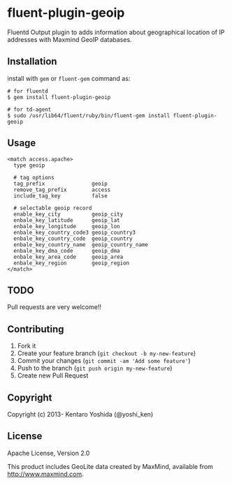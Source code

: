 # fluent-plugin-geoip

Fluentd Output plugin to adds information about geographical location of IP addresses with Maxmind GeoIP databases.

## Installation

install with `gem` or `fluent-gem` command as:

```
# for fluentd
$ gem install fluent-plugin-geoip

# for td-agent
$ sudo /usr/lib64/fluent/ruby/bin/fluent-gem install fluent-plugin-geoip
```

## Usage

```
<match access.apache>
  type geoip

  # tag options
  tag_prefix               geoip
  remove_tag_prefix        access
  include_tag_key          false

  # selectable geoip record
  enable_key_city          geoip_city
  enbale_key_latitude      geoip_lat
  enbale_key_longitude     geoip_lon
  enbale_key_country_code3 geoip_country3
  enbale_key_country_code  geoip_country
  enbale_key_country_name  geoip_country_name
  enbale_key_dma_code      geoip_dma
  enbale_key_area_code     geoip_area
  enbale_key_region        geoip_region
</match>
```

## TODO

Pull requests are very welcome!!

## Contributing

1. Fork it
2. Create your feature branch (`git checkout -b my-new-feature`)
3. Commit your changes (`git commit -am 'Add some feature'`)
4. Push to the branch (`git push origin my-new-feature`)
5. Create new Pull Request

## Copyright

Copyright (c) 2013- Kentaro Yoshida (@yoshi_ken)

## License

Apache License, Version 2.0

This product includes GeoLite data created by MaxMind, available from
<a href="http://www.maxmind.com">http://www.maxmind.com</a>.
